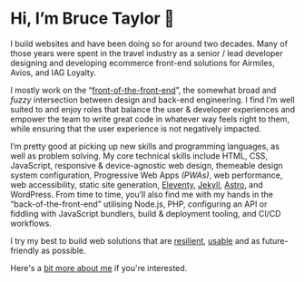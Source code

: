 # Hi, I’m Bruce Taylor 👋

I build websites and have been doing so for around two decades. Many of those years were spent in the travel industry as a senior / lead developer designing and developing ecommerce front-end solutions for Airmiles, Avios, and IAG Loyalty.

I mostly work on the “[front-of-the-front-end](https://bradfrost.com/blog/post/front-of-the-front-end-and-back-of-the-front-end-web-development/)”, the somewhat broad and *fuzzy* intersection between design and back-end engineering. I find I’m well suited to and enjoy roles that balance the user & developer experiences and empower the team to write great code in whatever way feels right to them, while ensuring that the user experience is not negatively impacted.

I’m pretty good at picking up new skills and programming languages, as well as problem solving. My core technical skills include HTML, CSS, JavaScript, responsive & device-agnostic web design, themeable design system configuration, Progressive Web Apps *(PWAs)*, web performance, web accessibility, static site generation, [Eleventy](https://www.11ty.dev/), [Jekyll](https://jekyllrb.com/), [Astro](https://astro.build/), and WordPress. From time to time, you’ll also find me with my hands in the “back-of-the-front-end” utilising Node.js, PHP, configuring an API or fiddling with JavaScript bundlers, build & deployment tooling, and CI/CD workflows.

I try my best to build web solutions that are [resilient](https://resilientwebdesign.com/), [usable](https://trentwalton.com/2014/03/10/device-agnostic/) and as future-friendly as possible.

Here's a [bit more about me](https://brootaylor.com/about) if you're interested.
